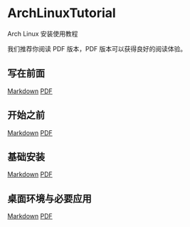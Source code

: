 # ArchLinuxTutorial
 Arch Linux 安装使用教程

我们推荐你阅读 PDF 版本，PDF 版本可以获得良好的阅读体验。

## 写在前面

[Markdown](./doc/00_Info.md) [PDF]()

## 开始之前

[Markdown](./doc/01_Pre_Install.md) [PDF](./pdf/01_Pre_Install.pdf)

## 基础安装

[Markdown](./doc/02_Basic_Install.md) [PDF](./pdf/02_Basic_Install.pdf)

## 桌面环境与必要应用

[Markdown](./doc/03_Desktop_App.md) [PDF](./pdf/03_Desktop_App.pdf)

